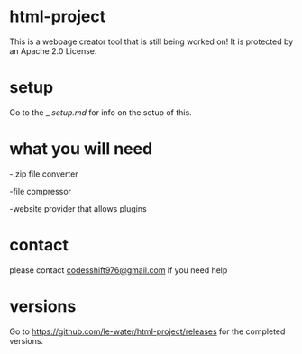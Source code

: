 # html-project
This is a webpage creator tool that is still being worked on!
It is protected by an Apache 2.0 License.

# setup
Go to the _ _setup.md_ for info on the setup of this.

# what you will need
-.zip file converter

-file compressor

-website provider that allows plugins

# contact
please contact codesshift976@gmail.com if you need help

# versions
Go to https://github.com/le-water/html-project/releases for the completed versions.
